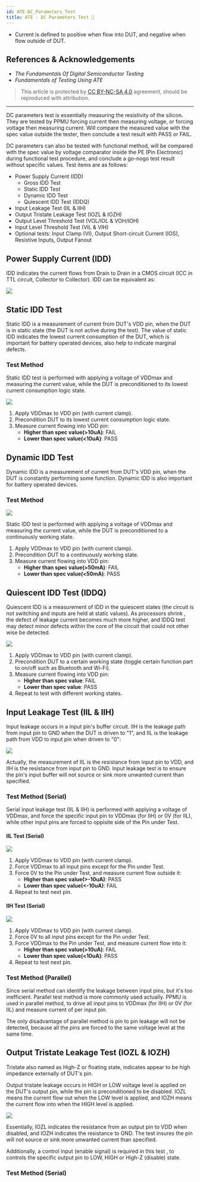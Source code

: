 ```yaml
---
id: ATE-DC_Parameters_Test
title: ATE - DC Parameters Test 🚧
---
```


- Current is defined to positive when flow into DUT, and negative when flow outside of DUT.

## References & Acknowledgements

- *The Fundamentals Of Digital Semiconductor Testing*
- *Fundamentals of Testing Using ATE*

> This article is protected by [CC BY-NC-SA 4.0](https://creativecommons.org/licenses/by/4.0/deed.en) agreement, should be reproduced with attribution.

---

DC parameters test is essentially measuring the resistivity of the silicon. They are tested by PPMU forcing current then measuring voltage, or forcing voltage then measuring current. Will compare the measured value with the spec value outside the tester, then conclude a test result with PASS or FAIL.

DC parameters can also be tested with functional method, will be compared with the spec value by voltage comparator inside the PE (Pin Electronic) during functional test procedure, and conclude a go-nogo test result without specific values. Test items are as follows:

- Power Supply Current (IDD)
  - Gross IDD Test
  - Static IDD Test
  - Dynamic IDD Test
  - Quiescent IDD Test (IDDQ)
- Input Leakage Test (IIL & IIH)
- Output Tristate Leakage Test (IOZL & IOZH)
- Output Level Threshold Test (VOL/IOL & VOH/IOH)
- Input Level Threshold Test (VIL & VIH)
- Optional tests: Input Clamp (VI), Output Short-circuit Current (IOS), Resistive Inputs, Output Fanout

## Power Supply Current (IDD)

IDD indicates the current flows from Drain to Drain in a CMOS circuit (ICC in TTL circuit, Collector to Collector). IDD can be equivalent as:

![](https://cos.wiki-power.com/img/20220910234238.png)

## Static IDD Test

Static IDD is a measurement of current from DUT's VDD pin, when the DUT is in static state (the DUT is not active during the test). The value of static IDD indicates the lowest current consumption of the DUT, which is important for battery operated devices, also help to indicate marginal defects.

### Test Method

Static IDD test is performed with applying a voltage of VDDmax and measuring the current value, while the DUT is preconditioned to its lowest current consumption logic state.

![](https://cos.wiki-power.com/img/20220911201659.png)

1. Apply VDDmax to VDD pin (with current clamp).
2. Precondition DUT to its lowest current consumption logic state.
3. Measure current flowing into VDD pin:
   - **Higher than spec value(>10uA)**: FAIL
   - **Lower than spec value(<10uA)**: PASS

## Dynamic IDD Test

Dynamic IDD is a measurement of current from DUT's VDD pin, when the DUT is constantly performing some function. Dynamic IDD is also important for battery operated devices.

### Test Method

![](https://cos.wiki-power.com/img/20220911201603.png)

Static IDD test is performed with applying a voltage of VDDmax and measuring the current value, while the DUT is preconditioned to a continuously working state.

1. Apply VDDmax to VDD pin (with current clamp).
2. Precondition DUT to a continuously working state.
3. Measure current flowing into VDD pin:
   - **Higher than spec value(>50mA)**: FAIL
   - **Lower than spec value(<50mA)**: PASS

## Quiescent IDD Test (IDDQ)

Quiescent IDD is a measurement of IDD in the quiescent states (the circuit is not switching and inputs are held at static values). As processors shrink , the defect of leakage current becomes much more higher, and IDDQ test may detect minor defects within the core of the circuit that could not other wise be detected.

![](https://cos.wiki-power.com/img/20220911213042.png)

1. Apply VDDmax to VDD pin (with current clamp).
2. Precondition DUT to a certain working state (toggle certain function part to on/off such as Bluetooth and Wi-Fi).
3. Measure current flowing into VDD pin:
   - **Higher than spec value**: FAIL
   - **Lower than spec value**: PASS
4. Repeat to test with different working states.

## Input Leakage Test (IIL & IIH)

Input leakage occurs in a input pin's buffer circuit. IIH is the leakage path from input pin to GND when the DUT is driven to "1", and IIL is the leakage path from VDD to input pin when driven to "0":

![](https://cos.wiki-power.com/img/20220911215421.png)

Actually, the measurement of IIL is the resistance from input pin to VDD, and IIH is the resistance from input pin to GND. Input leakage test is to ensure the pin's input buffer will not source or sink more unwanted current than specified.

### Test Method (Serial)

Serial input leakage test (IIL & IIH) is performed with applying a voltage of VDDmax, and force the specific input pin to VDDmax (for IIH) or 0V (for IIL), while other input pins are forced to oppisite side of the Pin under Test.

#### IIL Test (Serial)

![](https://cos.wiki-power.com/img/20220911225521.png)

1. Apply VDDmax to VDD pin (with current clamp).
2. Force VDDmax to all input pins except for the Pin under Test.
3. Force 0V to the Pin under Test, and measure current flow outside it:
   - **Higher than spec value(>-10uA)**: PASS
   - **Lower than spec value(<-10uA)**: FAIL
4. Repeat to test next pin.

#### IIH Test (Serial)

![](https://cos.wiki-power.com/img/20220912113044.png)

1. Apply VDDmax to VDD pin (with current clamp).
2. Force 0V to all input pins except for the Pin under Test.
3. Force VDDmax to the Pin under Test, and measure current flow into it:
   - **Higher than spec value(>10uA)**: FAIL
   - **Lower than spec value(<10uA)**: PASS
4. Repeat to test next pin.

### Test Method (Parallel)

Since serial method can identify the leakage between input pins, but it's too inefficient. Parallel test method is more commonly used actually. PPMU is used in parallel method, to drive all input pins to VDDmax (for IIH) or 0V (for IIL) and measure current of per input pin.

The only disadvantage of parallel method is pin to pin leakage will not be detected, because all the pins are forced to the same voltage level at the same time.

## Output Tristate Leakage Test (IOZL & IOZH)

Tristate also named as High-Z or floating state, indicates appear to be high impedance externally of DUT's pin.

Output tristate leakage occurs in HIGH or LOW voltage level is applied on the DUT's output pin, while the pin is preconditioned to be disabled. IOZL means the current flow out when the LOW level is applied, and IOZH means the current flow into when the HIGH level is applied.

![](https://cos.wiki-power.com/img/20220912120527.png)

Essentially, IOZL indicates the resistance from an output pin to VDD when disabled, and IOZH indicates the resistance to GND. The test insures the pin will not source or sink more unwanted current than specified.

Additionally, a control input (enable signal) is required in this test , to controls the specific output pin to LOW, HIGH or High-Z (disable) state.

### Test Method (Serial)